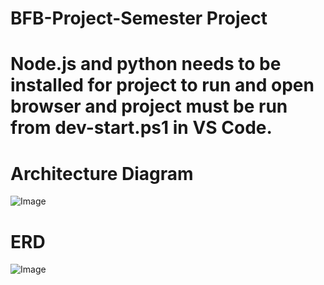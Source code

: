 # BFB-Project-Semester Project
# Node.js and python needs to be installed for project to run and open browser and project must be run from dev-start.ps1 in VS Code.
# Architecture Diagram
![Image](https://github.com/user-attachments/assets/f730dec1-3a70-41c3-9bfe-2cc733a5c732)
# ERD
![Image](https://github.com/user-attachments/assets/60f30ecb-ddce-4ca2-8dc5-b633244d0aca)

